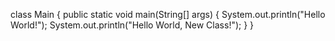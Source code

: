 class Main {
  public static void main(String[] args) {
    System.out.println("Hello World!");
    System.out.println("Hello World, New Class!");
  }
}
